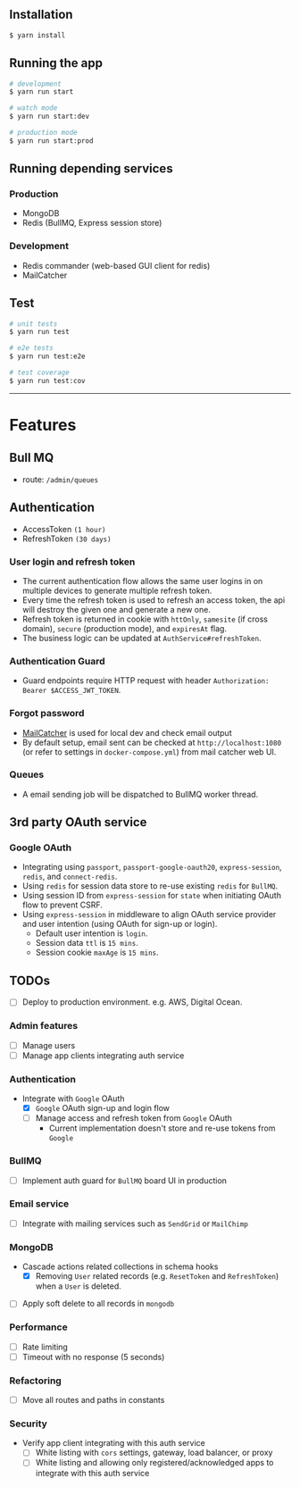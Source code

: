 ## Installation

```bash
$ yarn install
```

## Running the app

```bash
# development
$ yarn run start

# watch mode
$ yarn run start:dev

# production mode
$ yarn run start:prod
```

## Running depending services

### Production 
- MongoDB
- Redis (BullMQ, Express session store)

### Development
- Redis commander (web-based GUI client for redis)
- MailCatcher

## Test

```bash
# unit tests
$ yarn run test

# e2e tests
$ yarn run test:e2e

# test coverage
$ yarn run test:cov
```

---

# Features

## Bull MQ

- route: `/admin/queues`

## Authentication

- AccessToken `(1 hour)`
- RefreshToken `(30 days)`

### User login and refresh token

- The current authentication flow allows the same user logins in on multiple devices to generate multiple refresh token.
- Every time the refresh token is used to refresh an access token, the api will destroy the given one and generate a new one.
- Refresh token is returned in cookie with `httOnly`, `samesite` (if cross domain), `secure` (production mode), and `expiresAt` flag.
- The business logic can be updated at `AuthService#refreshToken`.

### Authentication Guard

- Guard endpoints require HTTP request with header `Authorization: Bearer $ACCESS_JWT_TOKEN`.

### Forgot password

- [MailCatcher](https://mailcatcher.me/) is used for local dev and check email output
- By default setup, email sent can be checked at `http://localhost:1080` (or refer to settings in `docker-compose.yml`) from mail catcher web UI.

### Queues

- A email sending job will be dispatched to BullMQ worker thread.


## 3rd party OAuth service
### Google OAuth

- Integrating using `passport`, `passport-google-oauth20`, `express-session`, `redis`, and `connect-redis`. 
- Using `redis` for session data store to re-use existing `redis` for `BullMQ`.
- Using session ID from `express-session` for `state` when initiating OAuth flow to prevent CSRF. 
- Using `express-session` in middleware to align OAuth service provider and user intention (using OAuth for sign-up or login).
  - Default user intention is `login`. 
  - Session data `ttl` is `15 mins`. 
  - Session cookie `maxAge` is `15 mins`. 

## TODOs

- [ ] Deploy to production environment. e.g. AWS, Digital Ocean.

### Admin features
- [ ] Manage users
- [ ] Manage app clients integrating auth service

### Authentication
- Integrate with `Google` OAuth
  - [x] `Google` OAuth sign-up and login flow
  - [ ] Manage access and refresh token from `Google` OAuth
    - Current implementation doesn't store and re-use tokens from `Google`

### BullMQ 
- [ ] Implement auth guard for `BullMQ` board UI in production

### Email service
- [ ] Integrate with mailing services such as `SendGrid` or `MailChimp`

### MongoDB
- Cascade actions related collections in schema hooks
  - [x] Removing `User` related records (e.g. `ResetToken` and `RefreshToken`) when a `User` is deleted. 
- [ ] Apply soft delete to all records in `mongodb`

### Performance
- [ ] Rate limiting
- [ ] Timeout with no response (5 seconds)

### Refactoring
- [ ] Move all routes and paths in constants

### Security
- Verify app client integrating with this auth service
  - [ ] White listing with `cors` settings, gateway, load balancer, or proxy
  - [ ] White listing and allowing only registered/acknowledged apps to integrate with this auth service
